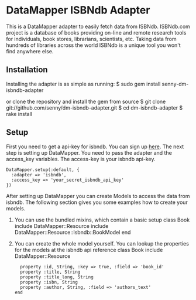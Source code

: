# DataMapper ISBNdb Adapter

This is a DataMapper adapter to easily fetch data from ISBNdb. ISBNdb.com
project is a database of books providing on-line and remote research
tools for individuals, book stores, librarians, scientists,
etc. Taking data from hundreds of libraries across the world ISBNdb is
a unique tool you won't find anywhere else.

## Installation
Installing the adapter is as simple as running:
    $ sudo gem install senny-dm-isbndb-adapter

or clone the repository and install the gem from source
    $ git clone git://github.com/senny/dm-isbndb-adapter.git
    $ cd dm-isbndb-adapter
    $ rake install

## Setup
First you need to get a api-key for isbndb. You can sign up [here](https://isbndb.com/account/create.html). The next step is setting up DataMapper. You need to pass the adapter and the access_key variables. The access-key is your isbndb api-key.

    DataMapper.setup(:default, {
      :adapter => 'isbndb',
      :access_key => 'your_secret_isbndb_api_key'
    })

After setting up DataMapper you can create Models to access the data
from isbndb. The following section gives you some examples how to
create your models.

1. You can use the bundled mixins, which contain a basic setup
      class Book
        include DataMapper::Resource
        include DataMapper::Resource::Isbndb::BookModel
      end
2. You can create the whole model yourself. You can lookup the
properties for the models at the isbndb api reference
      class Book
        include DataMapper::Resource

         property :id, String, :key => true, :field => 'book_id'
         property :title, String
         property :title_long, String
         property :isbn, String
         property :author, String, :field => 'authors_text'
       end
